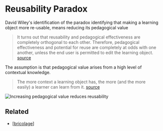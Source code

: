 # Reusability Paradox

David Wiley's identification of the paradox identifying that making a learning object more re-usable, means reducing its pedagogical value
> It turns out that reusability and pedagogical effectiveness are completely orthogonal to each other. Therefore, pedagogical effectiveness and potential for reuse are completely at odds with one another, unless the end user is permitted to edit the learning object. [source](http://cnx.org/contents/2tQZVsKy@19/The-Reusability-Paradox)

The assumption is that pedagogical value arises from a high level of contextual knowledge.
> The more context a learning object has, the more (and the more easily) a learner can learn from it. [source](http://cnx.org/contents/2tQZVsKy@19/The-Reusability-Paradox)

![Increasing pedagogical value reduces reusability](https://djon.es/blog/wp-content/uploads/2020/07/reusabilityParadox.gif "Reusability and pedagogical value are completely orthogonal")



## Related

- [[bricolage]]

[//begin]: # "Autogenerated link references for markdown compatibility"
[bricolage]: ../bricolage "Bricolage"
[//end]: # "Autogenerated link references"